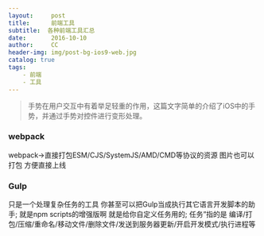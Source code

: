 ```yaml
---
layout:     post
title:      前端工具
subtitle:  各种前端工具汇总
date:       2016-10-10
author:     CC
header-img: img/post-bg-ios9-web.jpg
catalog: true
tags:
    - 前端
    - 工具
---
```


>手势在用户交互中有着举足轻重的作用，这篇文字简单的介绍了iOS中的手势，并通过手势对控件进行变形处理。

### webpack

webpack->直接打包ESM/CJS/SystemJS/AMD/CMD等协议的资源
图片也可以打包 方便直接上线

### Gulp 
只是一个处理复杂任务的工具 你甚至可以把Gulp当成执行其它语言开发脚本的助手;
就是npm scripts的增强版啊 就是给你自定义任务用的;
任务”指的是 编译/打包/压缩/重命名/移动文件/删除文件/发送到服务器更新/开启开发模式/执行进程等
